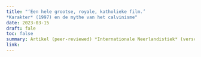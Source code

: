 ```yaml
---
title: "‘Een hele grootse, royale, katholieke film.’ 
*Karakter* (1997) en de mythe van het calvinisme"
date: 2023-03-15
draft: fale
toc: false
summary: Artikel (peer-reviewed) *Internationale Neerlandistiek* (verschijnt zomer 2023)
link:
---
```


